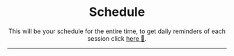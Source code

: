 <h1 align="center">Schedule</h1>
<p align="center">This will be your schedule for the entire time, to get daily reminders of each session click <a href="https://calendar.google.com/calendar/..." target="_blank">here 📅</a>.</p>

------
